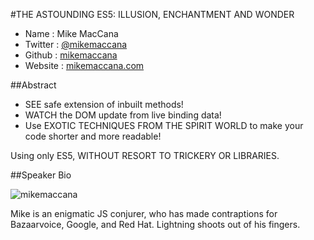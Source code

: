 #THE ASTOUNDING ES5: ILLUSION, ENCHANTMENT AND WONDER

* Name      : Mike MacCana
* Twitter   : [@mikemaccana][]
* Github    : [mikemaccana][]
* Website   : [mikemaccana.com][]

##Abstract

 * SEE safe extension of inbuilt methods!
 * WATCH the DOM update from live binding data!
 * Use EXOTIC TECHNIQUES FROM THE SPIRIT WORLD to make your code shorter and more readable!

Using only ES5, WITHOUT RESORT TO TRICKERY OR LIBRARIES.

##Speaker Bio

![mikemaccana](https://raw.github.com/cascadiajs/2013.cascadiajs.com/master/images/mikemaccana.jpg)

Mike is an enigmatic JS conjurer, who has made contraptions for Bazaarvoice, Google, and Red Hat. Lightning shoots out of his fingers. 

[@mikemaccana]:http://twitter.com/mikemaccana
[mikemaccana]:http://github.com/mikemaccana
[mikemaccana.com]:http://mikemaccana.com
